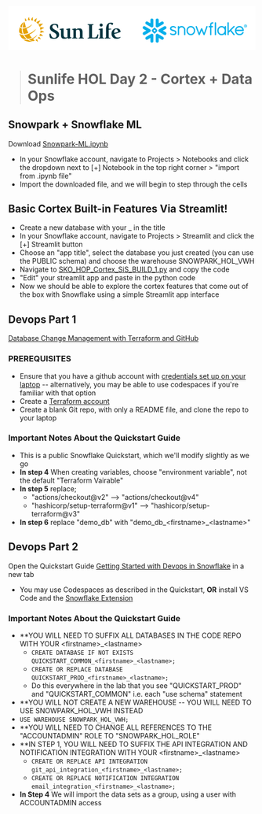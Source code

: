 ![sunlife-snowflake](https://github.com/sfc-gh-mwies/sunlife-hol/blob/main/img/sunlife-snowflake.png?raw=true)
> # Sunlife HOL Day 2 - Cortex + Data Ops

## Snowpark + Snowflake ML
Download [Snowpark-ML.ipynb](https://github.com/sfc-gh-mwies/sunlife-hol/blob/main/Day2/Zero-to-Snowpark/Snowpark-ML.ipynb)
* In your Snowflake account, navigate to Projects > Notebooks and click the dropdown next to [+] Notebook in the top right corner > "import from .ipynb file"
* Import the downloaded file, and we will begin to step through the cells

## Basic Cortex Built-in Features Via Streamlit!
* Create a new database with your <firtname>_<lastname> in the title
* In your Snowflake account, navigate to Projects > Streamlit and click the [+] Streamlit button
* Choose an "app title", select the database you just created (you can use the PUBLIC schema) and choose the warehouse SNOWPARK_HOL_VWH
* Navigate to [SKO_HOP_Cortex_SiS_BUILD_1.py](https://github.com/sfc-gh-mwies/sunlife-hol/blob/main/Day2/Zero-to-Snowpark/SKO_HOP_Cortex_SiS_BUILD_1.py) and copy the code
* "Edit" your streamlit app and paste in the python code
* Now we should be able to explore the cortex features that come out of the box with Snowflake using a simple Streamlit app interface

## Devops Part 1
[Database Change Management with Terraform and GitHub](https://quickstarts.snowflake.com/guide/devops_dcm_terraform_github)
### PREREQUISITES
* Ensure that you have a github account with [credentials set up on your laptop](https://docs.github.com/en/get-started/getting-started-with-git/caching-your-github-credentials-in-git) -- alternatively, you may be able to use codespaces if you're familiar with that option
* Create a [Terraform account](https://app.terraform.io/signup/account?_fsi=hU5Zx4LY&_fsi=hU5Zx4LY)
* Create a blank Git repo, with only a README file, and clone the repo to your laptop
### Important Notes About the Quickstart Guide
* This is a public Snowflake Quickstart, which we'll modify slightly as we go
* **In step 4** When creating variables, choose "environment variable", not the default "Terraform Vairable"
* **In step 5** replace;
    * "actions/checkout@v2" --> "actions/checkout@v4" 
    * "hashicorp/setup-terraform@v1" --> "hashicorp/setup-terraform@v3"
* **In step 6** replace "demo_db" with "demo_db_\<firstname\>_\<lastname\>"

## Devops Part 2
Open the Quickstart Guide [Getting Started with Devops in Snowflake](https://quickstarts.snowflake.com/guide/getting_started_with_devops_in_snowflake/#0) in a new tab
* You may use Codespaces as described in the Quickstart, **OR** install VS Code and the [Snowflake Extension](https://marketplace.visualstudio.com/items?itemName=snowflake.snowflake-vsc)
### Important Notes About the Quickstart Guide
* **YOU WILL NEED TO SUFFIX ALL DATABASES IN THE CODE REPO WITH YOUR \<firstname\>_\<lastname\>
    * ```CREATE DATABASE IF NOT EXISTS QUICKSTART_COMMON_<firstname>_<lastname>;```
    * ```CREATE OR REPLACE DATABASE QUICKSTART_PROD_<firstname>_<lastname>;```
    * Do this everywhere in the lab that you see "QUICKSTART_PROD" and "QUICKSTART_COMMON" i.e. each "use schema" statement
* **YOU WILL NOT CREATE A NEW WAREHOUSE -- YOU WILL NEED TO USE SNOWPARK_HOL_VWH INSTEAD
* ```USE WAREHOUSE SNOWPARK_HOL_VWH;```
* **YOU WILL NEED TO CHANGE ALL REFERENCES TO THE "ACCOUNTADMIN" ROLE TO "SNOWPARK_HOL_ROLE"
* **IN STEP 1, YOU WILL NEED TO SUFFIX THE API INTEGRATION AND NOTIFICATION INTEGRATION WITH YOUR  \<firstname\>_\<lastname\>
    * ```CREATE OR REPLACE API INTEGRATION git_api_integration_<firstname>_<lastname>;```
    * ```CREATE OR REPLACE NOTIFICATION INTEGRATION email_integration_<firstname>_<lastname>;```
* **In Step 4** We will import the data sets as a group, using a user with ACCOUNTADMIN access
